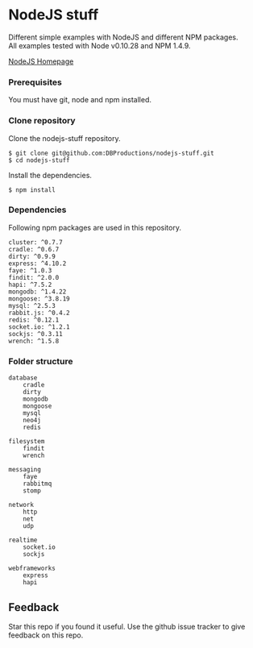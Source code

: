 # NodeJS stuff

Different simple examples with NodeJS and different NPM packages.  
All examples tested with Node v0.10.28 and NPM 1.4.9.  

[NodeJS Homepage](http://www.nodejs.org)

### Prerequisites

You must have git, node and npm installed.  

### Clone repository

Clone the nodejs-stuff repository.

    $ git clone git@github.com:DBProductions/nodejs-stuff.git
    $ cd nodejs-stuff

Install the dependencies.

    $ npm install

### Dependencies

Following npm packages are used in this repository.

    cluster: ^0.7.7
    cradle: ^0.6.7
    dirty: ^0.9.9
    express: ^4.10.2
    faye: ^1.0.3
    findit: ^2.0.0
    hapi: ^7.5.2
    mongodb: ^1.4.22
    mongoose: ^3.8.19
    mysql: ^2.5.3
    rabbit.js: ^0.4.2
    redis: ^0.12.1
    socket.io: ^1.2.1
    sockjs: ^0.3.11
    wrench: ^1.5.8

### Folder structure

    database
        cradle
        dirty
        mongodb
        mongoose
        mysql
        neo4j
        redis

    filesystem
        findit
        wrench

    messaging
        faye
        rabbitmq
        stomp

    network
        http
        net
        udp

    realtime
        socket.io
        sockjs

    webframeworks
        express
        hapi

## Feedback
Star this repo if you found it useful. Use the github issue tracker to give feedback on this repo.
